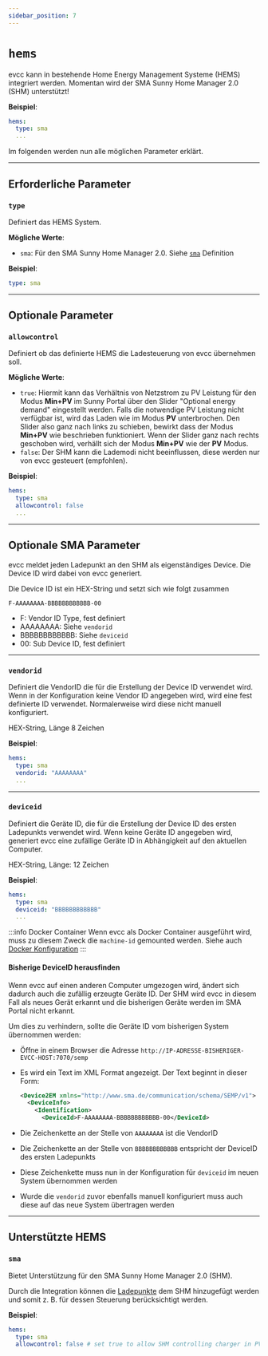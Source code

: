 ```yaml
---
sidebar_position: 7
---
```


# `hems`

evcc kann in bestehende Home Energy Management Systeme (HEMS) integriert werden. Momentan wird der SMA Sunny Home Manager 2.0 (SHM) unterstützt!

**Beispiel**:

```yaml
hems:
  type: sma
  ...
```

Im folgenden werden nun alle möglichen Parameter erklärt.

---

## Erforderliche Parameter

### `type`

Definiert das HEMS System.

**Mögliche Werte**:

- `sma`: Für den SMA Sunny Home Manager 2.0. Siehe [`sma`](#sma) Definition

**Beispiel**:

```yaml
type: sma
```

---

## Optionale Parameter

### `allowcontrol`

Definiert ob das definierte HEMS die Ladesteuerung von evcc übernehmen soll.

**Mögliche Werte**:

- `true`: Hiermit kann das Verhältnis von Netzstrom zu PV Leistung für den Modus **Min+PV** im Sunny Portal über den Slider "Optional energy demand" eingestellt werden. Falls die notwendige PV Leistung nicht verfügbar ist, wird das Laden wie im Modus **PV** unterbrochen. Den Slider also ganz nach links zu schieben, bewirkt dass der Modus **Min+PV** wie beschrieben funktioniert. Wenn der Slider ganz nach rechts geschoben wird, verhällt sich der Modus **Min+PV** wie der **PV** Modus.
- `false`: Der SHM kann die Lademodi nicht beeinflussen, diese werden nur von evcc gesteuert (empfohlen).

**Beispiel**:

```yaml
hems:
  type: sma
  allowcontrol: false
  ...
```

---

## Optionale SMA Parameter

evcc meldet jeden Ladepunkt an den SHM als eigenständiges Device. Die Device ID wird dabei von evcc generiert.

Die Device ID ist ein HEX-String und setzt sich wie folgt zusammen

```text
F-AAAAAAAA-BBBBBBBBBBBB-00
```

- F: Vendor ID Type, fest definiert
- AAAAAAAA: Siehe `vendorid`
- BBBBBBBBBBBB: Siehe `deviceid`
- 00: Sub Device ID, fest definiert

---

### `vendorid`

Definiert die VendorID die für die Erstellung der Device ID verwendet wird. Wenn in der Konfiguration keine Vendor ID angegeben wird, wird eine fest definierte ID verwendet.
Normalerweise wird diese nicht manuell konfiguriert.

HEX-String, Länge 8 Zeichen

**Beispiel**:

```yaml
hems:
  type: sma
  vendorid: "AAAAAAAA"
  ...
```

---

### `deviceid`

Definiert die Geräte ID, die für die Erstellung der Device ID des ersten Ladepunkts verwendet wird. Wenn keine Geräte ID angegeben wird, generiert evcc eine zufällige Geräte ID in Abhängigkeit auf den aktuellen Computer.

HEX-String, Länge: 12 Zeichen

**Beispiel**:

```yaml
hems:
  type: sma
  deviceid: "BBBBBBBBBBBB"
  ...
```

:::info Docker Container
Wenn evcc als Docker Container ausgeführt wird, muss zu diesem Zweck die `machine-id` gemounted werden. Siehe auch [Docker Konfiguration](../../installation/docker)
:::

#### Bisherige DeviceID herausfinden

Wenn evcc auf einen anderen Computer umgezogen wird, ändert sich dadurch auch die zufällig erzeugte Geräte ID. Der SHM wird evcc in diesem Fall als neues Gerät erkannt und die bisherigen Geräte werden im SMA Portal nicht erkannt.

Um dies zu verhindern, sollte die Geräte ID vom bisherigen System übernommen werden:

- Öffne in einem Browser die Adresse `http://IP-ADRESSE-BISHERIGER-EVCC-HOST:7070/semp`
- Es wird ein Text im XML Format angezeigt. Der Text beginnt in dieser Form:

  ```xml
  <Device2EM xmlns="http://www.sma.de/communication/schema/SEMP/v1">
    <DeviceInfo>
      <Identification>
        <DeviceId>F-AAAAAAAA-BBBBBBBBBBBB-00</DeviceId>
  ```

- Die Zeichenkette an der Stelle von `AAAAAAAA` ist die VendorID
- Die Zeichenkette an der Stelle von `BBBBBBBBBBBB` entspricht der DeviceID des ersten Ladepunkts
- Diese Zeichenkette muss nun in der Konfiguration für `deviceid` im neuen System übernommen werden
- Wurde die `vendorid` zuvor ebenfalls manuell konfiguriert muss auch diese auf das neue System übertragen werden

---

## Unterstützte HEMS

### `sma`

Bietet Unterstützung für den SMA Sunny Home Manager 2.0 (SHM).

Durch die Integration können die [Ladepunkte](loadpoints) dem SHM hinzugefügt werden und somit z. B. für dessen Steuerung berücksichtigt werden.

**Beispiel**:

```yaml
hems:
  type: sma
  allowcontrol: false # set true to allow SHM controlling charger in PV modes
```
